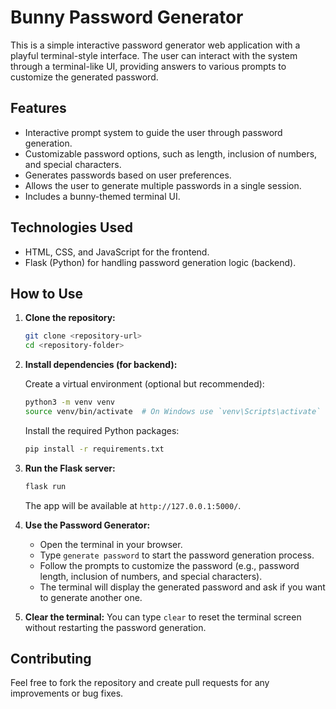 # Bunny Password Generator

This is a simple interactive password generator web application with a playful terminal-style interface. The user can interact with the system through a terminal-like UI, providing answers to various prompts to customize the generated password.

## Features
- Interactive prompt system to guide the user through password generation.
- Customizable password options, such as length, inclusion of numbers, and special characters.
- Generates passwords based on user preferences.
- Allows the user to generate multiple passwords in a single session.
- Includes a bunny-themed terminal UI.

## Technologies Used
- HTML, CSS, and JavaScript for the frontend.
- Flask (Python) for handling password generation logic (backend).
  
## How to Use

1. **Clone the repository:**

    ```bash
    git clone <repository-url>
    cd <repository-folder>
    ```

2. **Install dependencies (for backend):**
   
   Create a virtual environment (optional but recommended):
   
    ```bash
    python3 -m venv venv
    source venv/bin/activate  # On Windows use `venv\Scripts\activate`
    ```

    Install the required Python packages:

    ```bash
    pip install -r requirements.txt
    ```

3. **Run the Flask server:**

    ```bash
    flask run
    ```

    The app will be available at `http://127.0.0.1:5000/`.

4. **Use the Password Generator:**
    - Open the terminal in your browser.
    - Type `generate password` to start the password generation process.
    - Follow the prompts to customize the password (e.g., password length, inclusion of numbers, and special characters).
    - The terminal will display the generated password and ask if you want to generate another one.

5. **Clear the terminal:** You can type `clear` to reset the terminal screen without restarting the password generation.

## Contributing

Feel free to fork the repository and create pull requests for any improvements or bug fixes.

